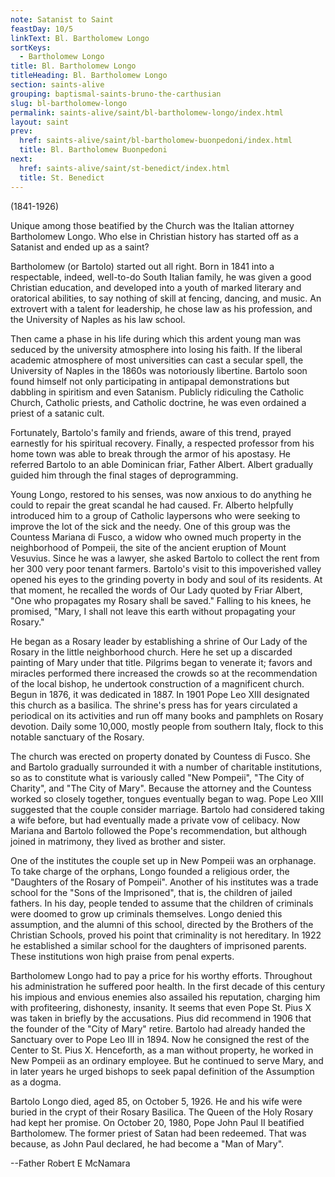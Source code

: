```yaml
---
note: Satanist to Saint
feastDay: 10/5
linkText: Bl. Bartholomew Longo
sortKeys:
  - Bartholomew Longo
title: Bl. Bartholomew Longo
titleHeading: Bl. Bartholomew Longo
section: saints-alive
grouping: baptismal-saints-bruno-the-carthusian
slug: bl-bartholomew-longo
permalink: saints-alive/saint/bl-bartholomew-longo/index.html
layout: saint
prev:
  href: saints-alive/saint/bl-bartholomew-buonpedoni/index.html
  title: Bl. Bartholomew Buonpedoni
next:
  href: saints-alive/saint/st-benedict/index.html
  title: St. Benedict
---
```

(1841-1926)

Unique among those beatified by the Church was the Italian attorney Bartholomew Longo. Who else in Christian history has started off as a Satanist and ended up as a saint?

Bartholomew (or Bartolo) started out all right. Born in 1841 into a respectable, indeed, well-to-do South Italian family, he was given a good Christian education, and developed into a youth of marked literary and oratorical abilities, to say nothing of skill at fencing, dancing, and music. An extrovert with a talent for leadership, he chose law as his profession, and the University of Naples as his law school.

Then came a phase in his life during which this ardent young man was seduced by the university atmosphere into losing his faith. If the liberal academic atmosphere of most universities can cast a secular spell, the University of Naples in the 1860s was notoriously libertine. Bartolo soon found himself not only participating in antipapal demonstrations but dabbling in spiritism and even Satanism. Publicly ridiculing the Catholic Church, Catholic priests, and Catholic doctrine, he was even ordained a priest of a satanic cult.

Fortunately, Bartolo's family and friends, aware of this trend, prayed earnestly for his spiritual recovery. Finally, a respected professor from his home town was able to break through the armor of his apostasy. He referred Bartolo to an able Dominican friar, Father Albert. Albert gradually guided him through the final stages of deprogramming.

Young Longo, restored to his senses, was now anxious to do anything he could to repair the great scandal he had caused. Fr. Alberto helpfully introduced him to a group of Catholic laypersons who were seeking to improve the lot of the sick and the needy. One of this group was the Countess Mariana di Fusco, a widow who owned much property in the neighborhood of Pompeii, the site of the ancient eruption of Mount Vesuvius. Since he was a lawyer, she asked Bartolo to collect the rent from her 300 very poor tenant farmers. Bartolo's visit to this impoverished valley opened his eyes to the grinding poverty in body and soul of its residents. At that moment, he recalled the words of Our Lady quoted by Friar Albert, "One who propagates my Rosary shall be saved." Falling to his knees, he promised, "Mary, I shall not leave this earth without propagating your Rosary."

He began as a Rosary leader by establishing a shrine of Our Lady of the Rosary in the little neighborhood church. Here he set up a discarded painting of Mary under that title. Pilgrims began to venerate it; favors and miracles performed there increased the crowds so at the recommendation of the local bishop, he undertook construction of a magnificent church. Begun in 1876, it was dedicated in 1887. In 1901 Pope Leo XIII designated this church as a basilica. The shrine's press has for years circulated a periodical on its activities and run off many books and pamphlets on Rosary devotion. Daily some 10,000, mostly people from southern Italy, flock to this notable sanctuary of the Rosary.

The church was erected on property donated by Countess di Fusco. She and Bartolo gradually surrounded it with a number of charitable institutions, so as to constitute what is variously called "New Pompeii", "The City of Charity", and "The City of Mary". Because the attorney and the Countess worked so closely together, tongues eventually began to wag. Pope Leo XIII suggested that the couple consider marriage. Bartolo had considered taking a wife before, but had eventually made a private vow of celibacy. Now Mariana and Bartolo followed the Pope's recommendation, but although joined in matrimony, they lived as brother and sister.

One of the institutes the couple set up in New Pompeii was an orphanage. To take charge of the orphans, Longo founded a religious order, the "Daughters of the Rosary of Pompeii". Another of his institutes was a trade school for the "Sons of the Imprisoned", that is, the children of jailed fathers. In his day, people tended to assume that the children of criminals were doomed to grow up criminals themselves. Longo denied this assumption, and the alumni of this school, directed by the Brothers of the Christian Schools, proved his point that criminality is not hereditary. In 1922 he established a similar school for the daughters of imprisoned parents. These institutions won high praise from penal experts.

Bartholomew Longo had to pay a price for his worthy efforts. Throughout his administration he suffered poor health. In the first decade of this century his impious and envious enemies also assailed his reputation, charging him with profiteering, dishonesty, insanity. It seems that even Pope St. Pius X was taken in briefly by the accusations. Pius did recommend in 1906 that the founder of the "City of Mary" retire. Bartolo had already handed the Sanctuary over to Pope Leo III in 1894. Now he consigned the rest of the Center to St. Pius X. Henceforth, as a man without property, he worked in New Pompeii as an ordinary employee. But he continued to serve Mary, and in later years he urged bishops to seek papal definition of the Assumption as a dogma.

Bartolo Longo died, aged 85, on October 5, 1926. He and his wife were buried in the crypt of their Rosary Basilica. The Queen of the Holy Rosary had kept her promise. On October 20, 1980, Pope John Paul II beatified Bartholomew. The former priest of Satan had been redeemed. That was because, as John Paul declared, he had become a "Man of Mary".

\--Father Robert E McNamara